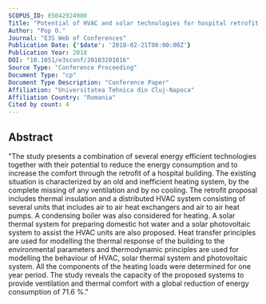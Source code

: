 ```yaml
---
SCOPUS_ID: 85042924900
Title: "Potential of HVAC and solar technologies for hospital retrofit to reduce heating energy consumption"
Author: "Pop O."
Journal: "E3S Web of Conferences"
Publication Date: {'$date': '2018-02-21T00:00:00Z'}
Publication Year: 2018
DOI: "10.1051/e3sconf/20183201016"
Source Type: "Conference Proceeding"
Document Type: "cp"
Document Type Description: "Conference Paper"
Affiliation: "Universitatea Tehnica din Cluj-Napoca"
Affiliation Country: "Romania"
Cited by count: 4
---
```


## Abstract
"The study presents a combination of several energy efficient technologies together with their potential to reduce the energy consumption and to increase the comfort through the retrofit of a hospital building. The existing situation is characterized by an old and inefficient heating system, by the complete missing of any ventilation and by no cooling. The retrofit proposal includes thermal insulation and a distributed HVAC system consisting of several units that includes air to air heat exchangers and air to air heat pumps. A condensing boiler was also considered for heating. A solar thermal system for preparing domestic hot water and a solar photovoltaic system to assist the HVAC units are also proposed. Heat transfer principles are used for modelling the thermal response of the building to the environmental parameters and thermodynamic principles are used for modelling the behaviour of HVAC, solar thermal system and photovoltaic system. All the components of the heating loads were determined for one year period. The study reveals the capacity of the proposed systems to provide ventilation and thermal comfort with a global reduction of energy consumption of 71.6 %."
